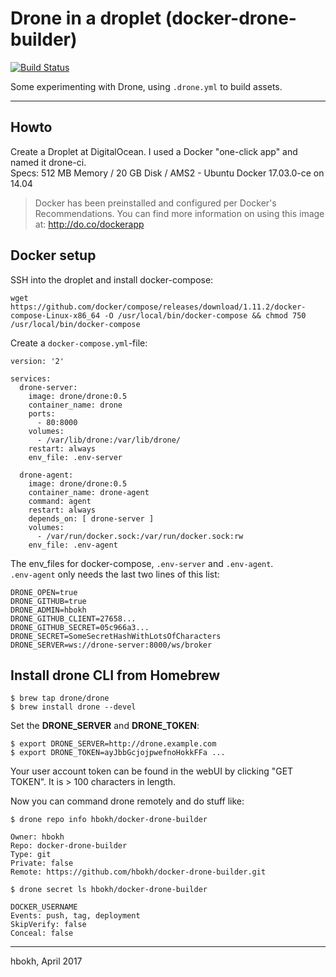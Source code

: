 # Drone in a droplet (docker-drone-builder)

[![Build Status](http://drone.h43dus.org/api/badges/hbokh/docker-drone-builder/status.svg)](http://drone.h43dus.org/hbokh/docker-drone-builder)

Some experimenting with Drone, using `.drone.yml` to build assets.

---

## Howto

Create a Droplet at DigitalOcean.
I used a Docker "one-click app" and named it drone-ci.  
Specs: 512 MB Memory / 20 GB Disk / AMS2 - Ubuntu Docker 17.03.0-ce on 14.04

> Docker has been preinstalled and configured per Docker's Recommendations.
> You can find more information on using this image at: http://do.co/dockerapp

## Docker setup

SSH into the droplet and install docker-compose:

```
wget https://github.com/docker/compose/releases/download/1.11.2/docker-compose-Linux-x86_64 -O /usr/local/bin/docker-compose && chmod 750 /usr/local/bin/docker-compose
```

Create a `docker-compose.yml`-file:

```
version: '2'

services:
  drone-server:
    image: drone/drone:0.5
    container_name: drone
    ports:
      - 80:8000
    volumes:
      - /var/lib/drone:/var/lib/drone/
    restart: always
    env_file: .env-server

  drone-agent:
    image: drone/drone:0.5
    container_name: drone-agent
    command: agent
    restart: always
    depends_on: [ drone-server ]
    volumes:
      - /var/run/docker.sock:/var/run/docker.sock:rw
    env_file: .env-agent
```

The env_files for docker-compose, `.env-server` and `.env-agent`.  
`.env-agent` only needs the last two lines of this list:

```
DRONE_OPEN=true
DRONE_GITHUB=true
DRONE_ADMIN=hbokh
DRONE_GITHUB_CLIENT=27658...
DRONE_GITHUB_SECRET=05c966a3...
DRONE_SECRET=SomeSecretHashWithLotsOfCharacters
DRONE_SERVER=ws://drone-server:8000/ws/broker
```

## Install drone CLI from Homebrew

```
$ brew tap drone/drone
$ brew install drone --devel
```

Set the **DRONE\_SERVER** and **DRONE\_TOKEN**:

```
$ export DRONE_SERVER=http://drone.example.com
$ export DRONE_TOKEN=ayJbbGcjojpwefnoHokkFFa ...
```

Your user account token can be found in the webUI by clicking "GET TOKEN".
It is > 100 characters in length.

Now you can command drone remotely and do stuff like:

```
$ drone repo info hbokh/docker-drone-builder

Owner: hbokh
Repo: docker-drone-builder
Type: git
Private: false
Remote: https://github.com/hbokh/docker-drone-builder.git
```

```
$ drone secret ls hbokh/docker-drone-builder

DOCKER_USERNAME
Events: push, tag, deployment
SkipVerify: false
Conceal: false
```

---
hbokh, April 2017
